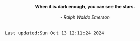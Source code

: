 
<div align="center"><b><span>When it is dark enough, you can see the stars.</span></b><br><br><i> - Ralph Waldo Emerson</i></div>
<br><br><kbd>Last updated:Sun Oct 13 12:11:24 2024</kbd>